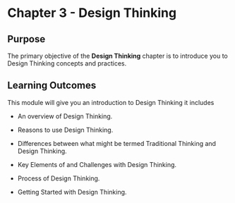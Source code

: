 # Chapter 3 - Design Thinking

## Purpose

The primary objective of the **Design Thinking** chapter is to introduce you to Design Thinking concepts and practices.

## Learning Outcomes

This module will give you an introduction to Design Thinking it includes

- An overview of Design Thinking.

- Reasons to use Design Thinking.

- Differences between what might be termed Traditional Thinking and Design Thinking.

- Key Elements of and Challenges with Design Thinking.

- Process of Design Thinking.

- Getting Started with Design Thinking.